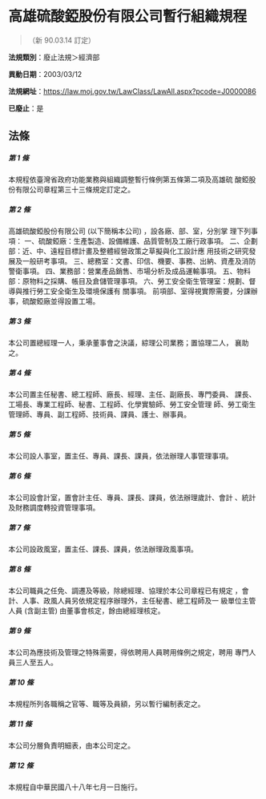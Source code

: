 # 高雄硫酸錏股份有限公司暫行組織規程
> （新 90.03.14 訂定）

**法規類別**：廢止法規＞經濟部

**異動日期**：2003/03/12  

**法規網址**：https://law.moj.gov.tw/LawClass/LawAll.aspx?pcode=J0000086

**已廢止**：是



## 法條
##### 第 1 條
本規程依臺灣省政府功能業務與組織調整暫行條例第五條第二項及高雄硫
酸錏股份有限公司章程第三十三條規定訂定之。


##### 第 2 條
高雄硫酸錏股份有限公司 (以下簡稱本公司) ，設各廠、部、室，分別掌
理下列事項：
一、硫酸錏廠：生產製造、設備維護、品質管制及工廠行政事項。
二、企劃部：近、中、遠程目標計畫及整體經營政策之草擬與化工設計應
    用技術之研究發展及一般研考事項。
三、總務室：文書、印信、機要、事務、出納、資產及消防警衛事項。
四、業務部：營業產品銷售、市場分析及成品運輸事項。
五、物料部：原物料之採購、帳目及倉儲管理事項。
六、勞工安全衛生管理室：規劃、督導與推行勞工安全衛生及環境保護有
    關事項。
前項部、室得視實際需要，分課辦事，硫酸錏廠並得設置工場。


##### 第 3 條
本公司置總經理一人，秉承董事會之決議，綜理公司業務；置協理二人，
襄助之。


##### 第 4 條
本公司置主任秘書、總工程師、廠長、經理、主任、副廠長、專門委員、
課長、工場長、專業工程師、秘書、工程師、化學實驗師、勞工安全管理
師、勞工衛生管理師、專員、副工程師、技術員、課員、護士、辦事員。


##### 第 5 條
本公司設人事室，置主任、專員、課長、課員，依法辦理人事管理事項。


##### 第 6 條
本公司設會計室，置會計主任、專員、課長、課員，依法辦理歲計、會計
、統計及財務調度轉投資管理事項。


##### 第 7 條
本公司設政風室，置主任、課長、課員，依法辦理政風事項。


##### 第 8 條
本公司職員之任免、調遷及等級，除總經理、協理於本公司章程已有規定
，會計、人事、政風人員另依規定程序辦理外，主任秘書、總工程師及一
級單位主管人員 (含副主管) 由董事會核定，餘由總經理核定。


##### 第 9 條
本公司為應技術及管理之特殊需要，得依聘用人員聘用條例之規定，聘用
專門人員三人至五人。


##### 第 10 條
本規程所列各職稱之官等、職等及員額，另以暫行編制表定之。


##### 第 11 條
本公司分層負責明細表，由本公司定之。


##### 第 12 條
本規程自中華民國八十八年七月一日施行。



